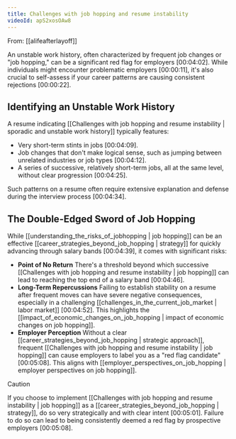 ```yaml
---
title: Challenges with job hopping and resume instability
videoId: apS2xosOAw8
---
```


From: [[alifeafterlayoff]] <br/> 

An unstable work history, often characterized by frequent job changes or "job hopping," can be a significant red flag for employers <a class="yt-timestamp" data-t="00:04:02">[00:04:02]</a>. While individuals might encounter problematic employers <a class="yt-timestamp" data-t="00:00:11">[00:00:11]</a>, it's also crucial to self-assess if your career patterns are causing consistent rejections <a class="yt-timestamp" data-t="00:00:22">[00:00:22]</a>.

## Identifying an Unstable Work History

A resume indicating [[Challenges with job hopping and resume instability | sporadic and unstable work history]] typically features:
*   Very short-term stints in jobs <a class="yt-timestamp" data-t="00:04:09">[00:04:09]</a>.
*   Job changes that don't make logical sense, such as jumping between unrelated industries or job types <a class="yt-timestamp" data-t="00:04:12">[00:04:12]</a>.
*   A series of successive, relatively short-term jobs, all at the same level, without clear progression <a class="yt-timestamp" data-t="00:04:25">[00:04:25]</a>.

Such patterns on a resume often require extensive explanation and defense during the interview process <a class="yt-timestamp" data-t="00:04:34">[00:04:34]</a>.

## The Double-Edged Sword of Job Hopping

While [[understanding_the_risks_of_jobhopping | job hopping]] can be an effective [[career_strategies_beyond_job_hopping | strategy]] for quickly advancing through salary bands <a class="yt-timestamp" data-t="00:04:39">[00:04:39]</a>, it comes with significant risks:
*   **Point of No Return** There's a threshold beyond which successive [[Challenges with job hopping and resume instability | job hopping]] can lead to reaching the top end of a salary band <a class="yt-timestamp" data-t="00:04:46">[00:04:46]</a>.
*   **Long-Term Repercussions** Failing to establish stability on a resume after frequent moves can have severe negative consequences, especially in a challenging [[challenges_in_the_current_job_market | labor market]] <a class="yt-timestamp" data-t="00:04:52">[00:04:52]</a>. This highlights the [[impact_of_economic_changes_on_job_hopping | impact of economic changes on job hopping]].
*   **Employer Perception** Without a clear [[career_strategies_beyond_job_hopping | strategic approach]], frequent [[Challenges with job hopping and resume instability | job hopping]] can cause employers to label you as a "red flag candidate" <a class="yt-timestamp" data-t="00:05:08">[00:05:08]</a>. This aligns with [[employer_perspectives_on_job_hopping | employer perspectives on job hopping]].

> [!CAUTION]
> If you choose to implement [[Challenges with job hopping and resume instability | job hopping]] as a [[career_strategies_beyond_job_hopping | strategy]], do so very strategically and with clear intent <a class="yt-timestamp" data-t="00:05:01">[00:05:01]</a>. Failure to do so can lead to being consistently deemed a red flag by prospective employers <a class="yt-timestamp" data-t="00:05:08">[00:05:08]</a>.